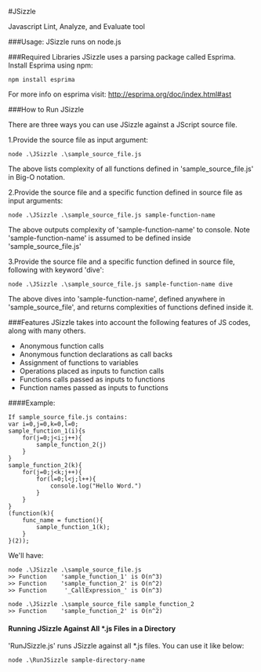 #JSizzle

Javascript Lint, Analyze, and Evaluate tool

###Usage:
JSizzle runs on node.js

###Required Libraries
JSizzle uses a parsing package called Esprima. Install Esprima using npm: 
	
	npm install esprima
		
For more info on esprima visit: http://esprima.org/doc/index.html#ast

###How to Run JSizzle

There are three ways you can use JSizzle against a JScript source file.

1.Provide the source file as input argument:
		
	node .\JSizzle .\sample_source_file.js
				
The above lists complexity of all functions defined in 'sample_source_file.js' in Big-O notation.


2.Provide the source file and a specific function defined in source file as input arguments:
		
	node .\JSizzle .\sample_source_file.js sample-function-name
		
The above outputs complexity of 'sample-function-name' to console. 
Note 'sample-function-name' is assumed to be defined inside 'sample_source_file.js'

3.Provide the source file and a specific function defined in source file, following with keyword 'dive':
		
	node .\JSizzle .\sample_source_file.js sample-function-name dive
		
The above dives into 'sample-function-name', defined anywhere in 'sample_source_file', and returns complexities of functions defined inside it.

###Features
JSizzle takes into account the following features of JS codes, along with many others.

* Anonymous function calls
* Anonymous function declarations as call backs
* Assignment of functions to variables
* Operations placed as inputs to function calls
* Functions calls passed as inputs to functions
* Function names passed as inputs to functions


####Example:

	If sample_source_file.js contains:
	var i=0,j=0,k=0,l=0;
	sample_function_1(i){s
		for(j=0;j<i;j++){
			sample_function_2(j)
		}
	}
	sample_function_2(k){
		for(j=0;j<k;j++){
			for(l=0;l<j;l++){
				console.log("Hello Word.")
			}	
		}
	}
	(function(k){
		func_name = function(){
			sample_function_1(k);
		}
	}(2));

We'll have:

	node .\JSizzle .\sample_source_file.js
	>> Function    'sample_function_1' is O(n^3)
	>> Function    'sample_function_2' is O(n^2)
	>> Function     '_CallExpression_' is O(n^3)

	node .\JSizzle .\sample_source_file sample_function_2
	>> Function    'sample_function_2' is O(n^2)
	
#### Running JSizzle Against All *.js Files in a Directory

'RunJSizzle.js' runs JSizzle against all *.js files. You can use it like below:

	node .\RunJSizzle sample-directory-name  
